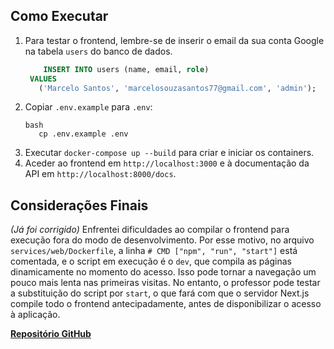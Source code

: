 ## Como Executar

1. Para testar o frontend, lembre-se de inserir o email da sua conta Google na tabela `users` do banco de dados.
   ```sql
       INSERT INTO users (name, email, role)
    VALUES
      ('Marcelo Santos', 'marcelosouzasantos77@gmail.com', 'admin');
   ```
3. Copiar `.env.example` para `.env`:
   ```
   bash
      cp .env.example .env
   ```
4. Executar `docker-compose up --build` para criar e iniciar os containers.
5. Aceder ao frontend em `http://localhost:3000` e à documentação da API em `http://localhost:8000/docs`.

## Considerações Finais

*(Já foi corrigido)* Enfrentei dificuldades ao compilar o frontend para execução fora do modo de desenvolvimento. Por esse motivo, no arquivo `services/web/Dockerfile`, a linha `# CMD ["npm", "run", "start"]` está comentada, e o script em execução é o `dev`, que compila as páginas dinamicamente no momento do acesso. Isso pode tornar a navegação um pouco mais lenta nas primeiras visitas. No entanto, o professor pode testar a substituição do script por `start`, o que fará com que o servidor Next.js compile todo o frontend antecipadamente, antes de disponibilizar o acesso à aplicação.

 [**Repositório GitHub**](https://github.com/marcelo-m7/UalgCantina_Microsservices)
